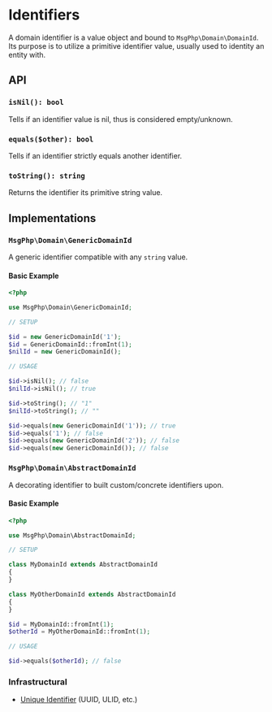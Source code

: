 # Identifiers

A domain identifier is a value object and bound to `MsgPhp\Domain\DomainId`. Its purpose is to utilize a primitive
identifier value, usually used to identity an entity with.

## API

### `isNil(): bool`

Tells if an identifier value is nil, thus is considered empty/unknown.

### `equals($other): bool`

Tells if an identifier strictly equals another identifier.

### `toString(): string`

Returns the identifier its primitive string value.

## Implementations

### `MsgPhp\Domain\GenericDomainId`

A generic identifier compatible with any `string` value.

#### Basic Example

```php
<?php

use MsgPhp\Domain\GenericDomainId;

// SETUP

$id = new GenericDomainId('1');
$id = GenericDomainId::fromInt(1);
$nilId = new GenericDomainId();

// USAGE

$id->isNil(); // false
$nilId->isNil(); // true

$id->toString(); // "1"
$nilId->toString(); // ""

$id->equals(new GenericDomainId('1')); // true
$id->equals('1'); // false
$id->equals(new GenericDomainId('2')); // false
$id->equals(new GenericDomainId()); // false
```

### `MsgPhp\Domain\AbstractDomainId`

A decorating identifier to built custom/concrete identifiers upon.

#### Basic Example

```php
<?php

use MsgPhp\Domain\AbstractDomainId;

// SETUP

class MyDomainId extends AbstractDomainId
{
}

class MyOtherDomainId extends AbstractDomainId
{
}

$id = MyDomainId::fromInt(1);
$otherId = MyOtherDomainId::fromInt(1);

// USAGE

$id->equals($otherId); // false
```

### Infrastructural

- [Unique Identifier](../infrastructure/uid.md#domain-identifier) (UUID, ULID, etc.)
